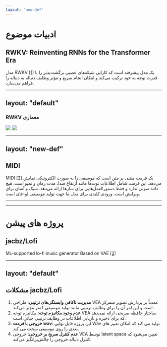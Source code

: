 ```yaml
---
layout: "new-def"
---
```


#  ادبیات موضوع
## RWKV: Reinventing RNNs for the Transformer Era

مدل  RWKV <a href="/30">\[1\]</a> یک مدل پیشرفته است که کارایی شبکه‌های عصبی برگشت‌پذیر را با قدرت توجه به خود ترکیب می‌کند و امکان انجام سریع و مؤثر وظایف دنباله به دنباله را فراهم می‌سازد. 

---
layout: "default"
---

### RWKV معماری

<Caption caption="معماری RWKV, گرفته شده از [1]">
    <img src="/RWKV-arch.png" class="object-contain scale-90"/>
    <img src="/x2.png" class=" w-50"/>
</Caption>

---
layout: "new-def"
---

## MIDI

MIDI <a href="/30">\[2\]</a> یک فرمت مبتنی بر متن است که موسیقی را به صورت الکترونیکی نمایش می‌دهد. این فرمت شامل اطلاعات نوت‌ها مانند ارتفاع صدا، مدت زمان و تمپو است. هیچ داده صوتی ندارد و فقط دستورالعمل‌هایی برای سازها ارائه می‌دهد. سبک و آسان برای ویرایش است. ورودی کلیدی برای مدل ما جهت تولید موسیقی لو-فای است.

<!-- Represents music as notes and events • No audio data, only instructions • Lightweight and easy to edit • Crucial input for our model • Wide range of musical styles -->

---
---

# پروژه های پیشن
## jacbz/Lofi

<div class="text-center mt-2 italic bold">
ML-supported lo-fi music generator Based on VAE <a href="/30">[3]</a>
</div>

---
layout: "default"
---
## مشکلات jacbz/Lofi


1. **مدیریت ناکافی وابستگی‌های ترتیبی**: طراحی VEA عمدتاً بر پردازش تصویر متمرکز است و این امر آن را برای وظایف ترتیبی مانند تولید موسیقی کمتر مؤثر می‌کند.
2. **عدم وجود مکانیزم توجه**: مکانیزم توجه VEA ساختار حافظه صریحی ارائه نمی‌دهد که برای ذخیره و بازیابی اطلاعات در وظایف ترتیبی حیاتی است.
3. **خروجی با فرمت wav**: این پروژه فایل نهایی Wav تولید می کند که امکان تغییر های بعدی را روی موسیقی سخت می کند.
4. **عدم کنترل صریح بر خروجی**: خروجی VEA توسط latent space تعیین می‌شود که کنترل دنباله خروجی را چالش‌برانگیز می‌کند.

